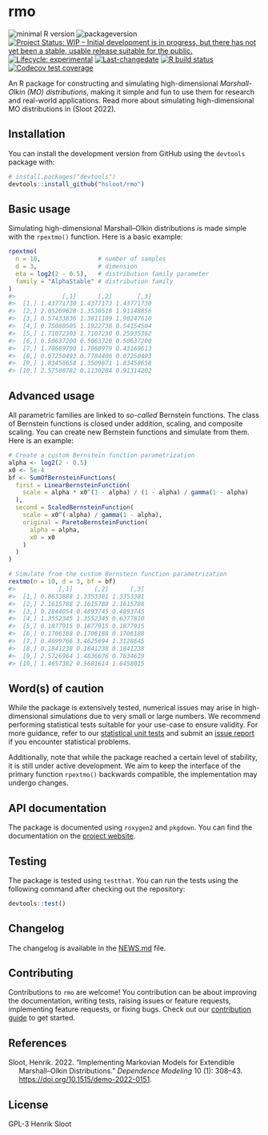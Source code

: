 
<!-- README.md is generated from README.Rmd. Please edit that file -->

# rmo

<!-- badges: start -->

![minimal R
version](https://img.shields.io/badge/R%3E%3D-3.4.0-6666ff.svg)
![packageversion](https://img.shields.io/badge/Package%20version-0.8.8-orange.svg?style=flat-square)
[![Project Status: WIP – Initial development is in progress, but there
has not yet been a stable, usable release suitable for the
public.](https://www.repostatus.org/badges/latest/wip.svg)](https://www.repostatus.org/#wip)
[![Lifecycle:
experimental](https://img.shields.io/badge/lifecycle-experimental-orange.svg)](https://www.tidyverse.org/lifecycle/#experimental)
[![Last-changedate](https://img.shields.io/badge/last%20change-2024--04--17-yellowgreen.svg)](/commits/master)
[![R build
status](https://github.com/hsloot/rmo/workflows/check-full/badge.svg)](https://github.com/hsloot/rmo/actions)
[![Codecov test
coverage](https://codecov.io/gh/hsloot/rmo/branch/master/graph/badge.svg)](https://codecov.io/gh/hsloot/rmo?branch=main)
<!-- badges: end -->

An R package for constructing and simulating high-dimensional
*Marshall-Olkin (MO) distributions*, making it simple and fun to use
them for research and real-world applications. Read more about
simulating high-dimensional MO distributions in (Sloot 2022).

## Installation

You can install the development version from GitHub using the `devtools`
package with:

``` r
# install.packages("devtools")
devtools::install_github("hsloot/rmo")
```

## Basic usage

Simulating high-dimensional Marshall–Olkin distributions is made simple
with the `rpextmo()` function. Here is a basic example:

``` r
rpextmo(
  n = 10,                # number of samples
  d = 3,                 # dimension
  eta = log2(2 - 0.5),   # distribution family parameter
  family = "AlphaStable" # distribution family
)
#>             [,1]      [,2]       [,3]
#>  [1,] 1.43771730 1.4377173 1.43771730
#>  [2,] 2.05209628 1.3530518 1.91148856
#>  [3,] 0.57433836 1.3811189 1.90247610
#>  [4,] 0.75080505 1.1922738 0.54154504
#>  [5,] 1.71072303 1.7107230 0.25935362
#>  [6,] 0.50637200 0.5063720 0.50637200
#>  [7,] 1.70689790 1.7068979 0.43169613
#>  [8,] 0.07250493 0.7784406 0.07250493
#>  [9,] 1.83458658 1.3509871 1.83458658
#> [10,] 2.57508782 0.1130284 0.91314202
```

## Advanced usage

All parametric families are linked to *so-called* Bernstein functions.
The class of Bernstein functions is closed under addition, scaling, and
composite scaling. You can create new Bernstein functions and simulate
from them. Here is an example:

``` r
# Create a custom Bernstein function parametrization
alpha <- log2(2 - 0.5)
x0 <- 5e-4
bf <- SumOfBernsteinFunctions(
  first = LinearBernsteinFunction(
    scale = alpha * x0^(1 - alpha) / (1 - alpha) / gamma(1 - alpha)
  ),
  second = ScaledBernsteinFunction(
    scale = x0^(-alpha) / gamma(1 - alpha),
    original = ParetoBernsteinFunction(
      alpha = alpha,
      x0 = x0
    )
  )
)

# Simulate from the custom Bernstein function parametrization
rextmo(n = 10, d = 3, bf = bf)
#>            [,1]      [,2]      [,3]
#>  [1,] 0.8633888 1.3353381 1.3353381
#>  [2,] 2.1615788 2.1615788 2.1615788
#>  [3,] 0.2844054 0.4893745 0.4893745
#>  [4,] 1.3552345 1.3552345 0.6377810
#>  [5,] 0.1877915 0.1877915 0.1877915
#>  [6,] 0.1706188 0.1706188 0.1706188
#>  [7,] 0.4699766 3.4625694 1.3128645
#>  [8,] 0.1841238 0.1841238 0.1841238
#>  [9,] 2.5726964 1.4836676 0.7034619
#> [10,] 1.4657382 0.5681614 1.6458015
```

## Word(s) of caution

While the package is extensively tested, numerical issues may arise in
high-dimensional simulations due to very small or large numbers. We
recommend performing statistical tests suitable for your use-case to
ensure validity. For more guidance, refer to our [statistical unit
tests](https://github.com/hsloot/rmo/blob/main/tests/testthat/test-statistical-unit-test.R)
and submit an [issue
report](https://github.com/hsloot/rmo/issues/new?assignees=&labels=bug&template=statistical_problem.md&title=%5BSTAT%5D)
if you encounter statistical problems.

Additionally, note that while the package reached a certain level of
stability, it is still under active development. We aim to keep the
interface of the primary function `rpextmo()` backwards compatible, the
implementation may undergo changes.

## API documentation

The package is documented using `roxygen2` and `pkgdown`. You can find
the documentation on the [project website](reference/index.html).

## Testing

The package is tested using `testthat`. You can run the tests using the
following command after checking out the repository:

``` r
devtools::test()
```

## Changelog

The changelog is available in the [NEWS.md](NEWS.md) file.

## Contributing

Contributions to `rmo` are welcome! You contribution can be about
improving the documentation, writing tests, raising issues or feature
requests, implementing feature requests, or fixing bugs. Check out our
[contribution guide](.github/CONTRIBUTING.md) to get started.

## References

<div id="refs" class="references csl-bib-body hanging-indent"
entry-spacing="0">

<div id="ref-Sloot2022a" class="csl-entry">

Sloot, Henrik. 2022. “Implementing Markovian Models for Extendible
Marshall–Olkin Distributions.” *Dependence Modeling* 10 (1): 308–43.
<https://doi.org/10.1515/demo-2022-0151>.

</div>

</div>

## License

GPL-3 Henrik Sloot
